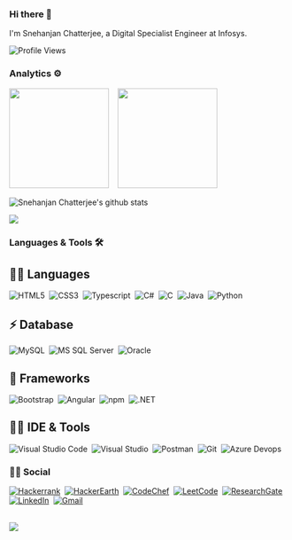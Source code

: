 ### Hi there 👋

<!--
**SnehanjanChatterjee/SnehanjanChatterjee** is a ✨ _special_ ✨ repository because its `README.md` (this file) appears on your GitHub profile.

Here are some ideas to get you started:

- 🔭 I’m currently working on ...
- 🌱 I’m currently learning ...
- 👯 I’m looking to collaborate on ...
- 🤔 I’m looking for help with ...
- 💬 Ask me about ...
- 📫 How to reach me: ...
- 😄 Pronouns: ...
- ⚡ Fun fact: ...
-->

I'm Snehanjan Chatterjee, a Digital Specialist Engineer at Infosys.

![Profile Views](http://estruyf-github.azurewebsites.net/api/VisitorHit?user=SnehanjanChatterjee&repo=SnehanjanChatterjee&countColorcountColor)

### Analytics ⚙️
  
<p>
  <img height="180em" src="https://github-readme-streak-stats.herokuapp.com/?user=SnehanjanChatterjee&theme=dark"/>
	&nbsp;&nbsp;
  <img height="180em" src="https://github-readme-stats.vercel.app/api/top-langs/?username=SnehanjanChatterjee&layout=compact&langs_count=8&hide=HCL&theme=dark"/>
<p>
  
![Snehanjan Chatterjee's github stats](https://github-readme-stats.vercel.app/api?username=SnehanjanChatterjee&show_icons=true&theme=dark)

![](https://raw.githubusercontent.com/SnehanjanChatterjee/SnehanjanChatterjee/main/profile-summary-card-output/github_dark/0-profile-details.svg)

### Languages & Tools 🛠

## 👩‍💻 Languages

![HTML5](https://img.shields.io/badge/HTML5-E34F26?style=for-the-badge&logo=html5&logoColor=white)&nbsp;
![CSS3](https://img.shields.io/badge/CSS3-1572B6?style=for-the-badge&logo=css3&logoColor=white)&nbsp;
![Typescript](https://img.shields.io/badge/TypeScript-007ACC?style=for-the-badge&logo=typescript&logoColor=white)&nbsp;
![C#](https://img.shields.io/badge/C%23-239120?style=for-the-badge&logo=c-sharp&logoColor=white)&nbsp;
![C](https://img.shields.io/badge/C-00599C?style=for-the-badge&logo=c&logoColor=white)&nbsp;
![Java](https://img.shields.io/badge/Java-ED8B00?style=for-the-badge&logo=java&logoColor=white)&nbsp;
![Python](https://img.shields.io/badge/Python-3776AB?style=for-the-badge&logo=python&logoColor=white)&nbsp;

## ⚡ Database

![MySQL](https://img.shields.io/badge/MySQL-00000F?style=for-the-badge&logo=mysql&logoColor=white)&nbsp;
![MS SQL Server](https://img.shields.io/badge/Microsoft_SQL_Server-CC2927?style=for-the-badge&logo=microsoft-sql-server&logoColor=white)&nbsp;
![Oracle](https://img.shields.io/badge/Oracle-F80000?style=for-the-badge&logo=oracle&logoColor=black)&nbsp;

## 🚀 Frameworks

![Bootstrap](https://img.shields.io/badge/Bootstrap-563D7C?style=for-the-badge&logo=bootstrap&logoColor=white)&nbsp;
![Angular](https://img.shields.io/badge/Angular-DD0031?style=for-the-badge&logo=angular&logoColor=white)&nbsp;
![npm](https://img.shields.io/badge/npm-CB3837?style=for-the-badge&logo=npm&logoColor=white)&nbsp;
![.NET](https://img.shields.io/badge/.NET-512BD4?style=for-the-badge&logo=dotnet&logoColor=white)&nbsp;

## 👩‍💻 IDE & Tools

![Visual Studio Code](https://img.shields.io/badge/Visual_Studio_Code-0078D4?style=for-the-badge&logo=visual%20studio%20code&logoColor=white)&nbsp;
![Visual Studio](https://img.shields.io/badge/Visual_Studio-5C2D91?style=for-the-badge&logo=visual%20studio&logoColor=white)&nbsp;
![Postman](https://img.shields.io/badge/Postman-FF6C37?style=for-the-badge&logo=Postman&logoColor=white)&nbsp;
![Git](https://img.shields.io/badge/Git-F05032?style=for-the-badge&logo=git&logoColor=white)&nbsp;
![Azure Devops](https://img.shields.io/badge/Azure_DevOps-0078D7?style=for-the-badge&logo=azure-devops&logoColor=white)&nbsp;

<!--## Skills

<img src="https://img.shields.io/badge/HTML5-ff7851" /> <img src="https://img.shields.io/badge/CSS3-44b2fb" /> <img src="https://img.shields.io/badge/JavaScript -ffc742" /> <img src="https://img.shields.io/badge/Bootstrap -563d7c" />
<img src="https://img.shields.io/badge/JAVA -FF0000" />  
-->

<!-- </br>
<details>
	<summary>Skills</summary>
	<ul>
    		<li>C</li>
		<li>Core Java</li>
		<li>C#</li>
		<li>.NET Core</li>
		<li>Angular</li>
		<li>MS SQL Server</li>
		<li>MySql</li>
		<li>Oracle</li>
  	</ul>
</details>
<details>
	<summary>Tools</summary>
	<ul>
    		<li>Visual Studio Code</li>
		<li>Visual Studio 2019</li>
  	</ul>
</details>
<details>
	<summary>Operating Systems</summary>
	<ul>
		<li>Windows</li>
    		<li>Ubuntu</li>
	</ul>
</details>
</br> 
</br> -->
	


### 👨👩 Social

<a href="https://www.hackerrank.com/snehanjan_29">![Hackerrank](https://img.shields.io/badge/-Hackerrank-2EC866?style=for-the-badge&logo=HackerRank&logoColor=white)</a>&nbsp;
<a href="https://www.hackerearth.com/@snehanjan1">![HackerEarth](https://img.shields.io/badge/HackerEarth-%232C3454.svg?&style=for-the-badge&logo=HackerEarth&logoColor=Blue)</a>&nbsp;
<a href="https://www.codechef.com/users/snehanjan29">![CodeChef](https://img.shields.io/badge/-CodeChef-5B4638?style=for-the-badge&logo=CodeChef&logoColor=white)</a>&nbsp;
<a href="https://leetcode.com/SnehanjanChatterjee/">![LeetCode](https://img.shields.io/badge/-LeetCode-FFA116?style=for-the-badge&logo=LeetCode&logoColor=black)</a>&nbsp;
<a href="https://www.researchgate.net/profile/Snehanjan-Chatterjee-2/research">![ResearchGate](https://img.shields.io/badge/Research_Gate-00CCBB.svg?&style=for-the-badge&logo=ResearchGate&logoColor=white)</a>&nbsp;
<a href="https://www.linkedin.com/in/chatterjee-snehanjan/">![LinkedIn](https://img.shields.io/badge/LinkedIn-0077B5?style=for-the-badge&logo=linkedin&logoColor=white)</a>&nbsp;
<a href="mailto:snehanjan.29@gmail.com">![Gmail](https://img.shields.io/badge/Gmail-D14836?style=for-the-badge&logo=gmail&logoColor=white)</a>&nbsp;
<br>
<br>

<a href="https://drive.google.com/file/d/1PHraFKqHaD6BSLYmjkwOg8xuPcytvj4R/view?usp=sharing"><img src="https://img.shields.io/badge/🔽Download_My_CV-002366"/></a>&nbsp;

<!-- <a href="https://www.linkedin.com/in/snehanjan-c-23207094/"><img src="https://img.shields.io/badge/LinkedIn-%230077B5.svg?&style=flat-square&logo=linkedin&logoColor=white" alt="LinkedIn"></a>&nbsp; -->
<!-- <a href="#"><img src="https://img.shields.io/badge/Instagram-%23E4405F.svg?&style=flat-square&logo=instagram&logoColor=white" alt="Instagram"></a>&nbsp;
<a href="#"><img src="https://img.shields.io/badge/Facebook-%231877F2.svg?&style=flat-square&logo=facebook&logoColor=white" alt="Facebook"></a>&nbsp; -->

